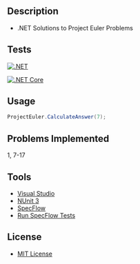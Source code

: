 ## Description
* .NET Solutions to Project Euler Problems

## Tests
[![.NET](https://github.com/cryptic-wizard/dotnet-project-euler/actions/workflows/dotnet.yml/badge.svg)](https://github.com/cryptic-wizard/dotnet-project-euler/actions/workflows/dotnet.yml)

[![.NET Core](https://github.com/cryptic-wizard/dotnet-project-euler/actions/workflows/dotnetcore.yml/badge.svg)](https://github.com/cryptic-wizard/dotnet-project-euler/actions/workflows/dotnetcore.yml)

## Usage
```C#
ProjectEuler.CalculateAnswer(7);
```

## Problems Implemented
1, 7-17

## Tools
* [Visual Studio](https://visualstudio.microsoft.com/vs/)
* [NUnit 3](https://nunit.org/)
* [SpecFlow](https://specflow.org/tools/specflow/)
* [Run SpecFlow Tests](https://github.com/marketplace/actions/run-specflow-tests)
## License
* [MIT License](https://github.com/cryptic-wizard/dotnet-project-euler/blob/main/LICENSE.md)
